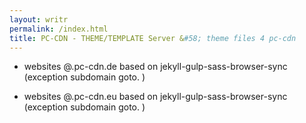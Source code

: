 ```yaml
---
layout: writr
permalink: /index.html
title: PC-CDN - THEME/TEMPLATE Server &#58; theme files 4 pc-cdn
---
```


- websites @.pc-cdn.de based on jekyll-gulp-sass-browser-sync (exception subdomain goto. )

- websites @.pc-cdn.eu based on jekyll-gulp-sass-browser-sync (exception subdomain goto. )
